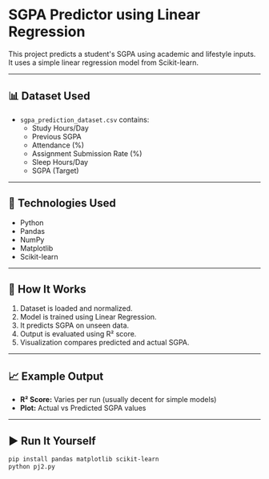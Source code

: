 # SGPA Predictor using Linear Regression

This project predicts a student's SGPA using academic and lifestyle inputs. It uses a simple linear regression model from Scikit-learn.

---

## 📊 Dataset Used

- `sgpa_prediction_dataset.csv` contains:
  - Study Hours/Day
  - Previous SGPA
  - Attendance (%)
  - Assignment Submission Rate (%)
  - Sleep Hours/Day
  - SGPA (Target)

---

## 🔧 Technologies Used

- Python
- Pandas
- NumPy
- Matplotlib
- Scikit-learn

---

## 🚀 How It Works

1. Dataset is loaded and normalized.
2. Model is trained using Linear Regression.
3. It predicts SGPA on unseen data.
4. Output is evaluated using R² score.
5. Visualization compares predicted and actual SGPA.

---

## 📈 Example Output

- **R² Score:** Varies per run (usually decent for simple models)
- **Plot:** Actual vs Predicted SGPA values

---

## ▶️ Run It Yourself

```bash
pip install pandas matplotlib scikit-learn
python pj2.py


